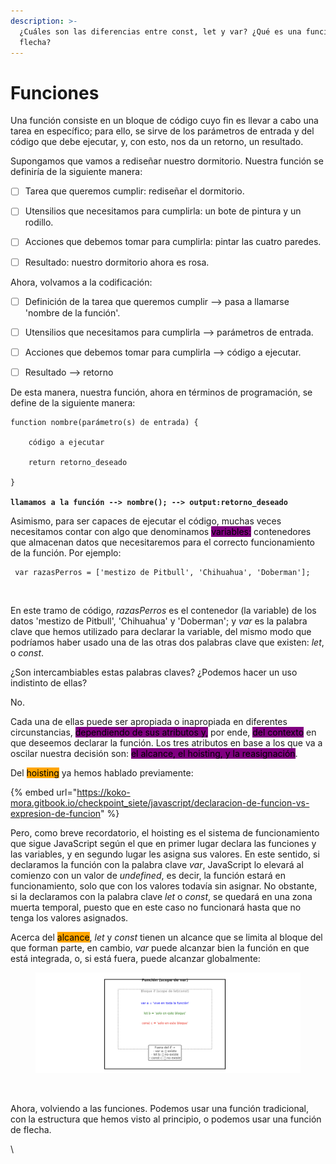 ```yaml
---
description: >-
  ¿Cuáles son las diferencias entre const, let y var? ¿Qué es una función de
  flecha?
---
```


# Funciones

Una función consiste en un bloque de código cuyo fin es llevar a cabo una tarea en específico; para ello, se sirve de los parámetros de entrada y del código que debe ejecutar, y, con esto, nos da un retorno, un resultado.&#x20;

Supongamos que vamos a rediseñar nuestro dormitorio. Nuestra función se definiría de la siguiente manera:



* [ ] Tarea que queremos cumplir: rediseñar el dormitorio.
* [ ] Utensilios que necesitamos para cumplirla: un bote de pintura y un rodillo.
* [ ] Acciones que debemos tomar para cumplirla: pintar las cuatro paredes.
* [ ] Resultado: nuestro dormitorio ahora es rosa.



Ahora, volvamos a la codificación:



* [ ] Definición de la tarea que queremos cumplir --> pasa a llamarse 'nombre de la función'.
* [ ] Utensilios que necesitamos para cumplirla --> parámetros de entrada.
* [ ] Acciones que debemos tomar para cumplirla --> código a ejecutar.
* [ ] Resultado --> retorno



De esta manera, nuestra función, ahora en términos de programación, se define de la siguiente manera:

<pre><code>function nombre(parámetro(s) de entrada) {
    
    código a ejecutar
    
    return retorno_deseado
    
}

<strong>llamamos a la función --> nombre(); --> output:retorno_deseado
</strong></code></pre>

Asimismo, para ser capaces de ejecutar el código, muchas veces necesitamos contar con algo que denominamos <mark style="background-color:purple;">variables:</mark> contenedores que almacenan datos que necesitaremos para el correcto funcionamiento de la función. Por ejemplo:

```
 var razasPerros = ['mestizo de Pitbull', 'Chihuahua', 'Doberman'];
```

<figure><img src="https://desarrolloweb.com/storage/article_featured_images/MaQ6mbAWDZnfyZMSEcXOfeZtkVwnTdVUV4TZOZhO.png" alt=""><figcaption></figcaption></figure>

En este tramo de código, _razasPerros_ es el contenedor (la variable) de los datos 'mestizo de Pitbull', 'Chihuahua' y 'Doberman'; y _var_ es la palabra clave que hemos utilizado para declarar la variable, del mismo modo que podríamos haber usado una de las otras dos palabras clave que existen: _let_, o _const_.&#x20;

¿Son intercambiables estas palabras claves? ¿Podemos hacer un uso indistinto de ellas?

No.&#x20;

Cada una de ellas puede ser apropiada o inapropiada en diferentes circunstancias, <mark style="background-color:purple;">dependiendo de sus atributos y,</mark> por ende, <mark style="background-color:purple;">del contexto</mark> en que deseemos declarar la función. Los tres atributos en base a los que va a oscilar nuestra decisión son: <mark style="background-color:purple;">el alcance, el hoisting, y la reasignación</mark>.



Del <mark style="background-color:orange;">hoisting</mark> ya hemos hablado previamente:

{% embed url="https://koko-mora.gitbook.io/checkpoint_siete/javascript/declaracion-de-funcion-vs-expresion-de-funcion" %}

Pero, como breve recordatorio, el hoisting es el sistema de funcionamiento que sigue JavaScript según el que en primer lugar declara las funciones y las variables, y en segundo lugar les asigna sus valores. En este sentido, si declaramos la función con la palabra clave _var_, JavaScript lo elevará al comienzo con un valor de _undefined_, es decir, la función estará en funcionamiento, solo que con los valores todavía sin asignar. No obstante, si la declaramos con la palabra clave _let_ o _const_, se quedará en una zona muerta temporal, puesto que en este caso no funcionará hasta que no tenga los valores asignados.

Acerca del <mark style="background-color:orange;">alcance</mark>, _let_ y _const_ tienen un alcance que se limita al bloque del que forman parte, en cambio, _var_ puede alcanzar bien la función en que está integrada, o, si está fuera, puede alcanzar globalmente:

<figure><img src="../.gitbook/assets/Captura de pantalla 2025-09-11 a la(s) 17.45.35.png" alt=""><figcaption></figcaption></figure>

<figure><img src="https://chatgpt.com/backend-api/estuary/content?id=file-HN9v6m4qaEjf7UwXdSLHww&#x26;ts=488219&#x26;p=fs&#x26;cid=1&#x26;sig=7d8aa7195871d496fadd6ee9434847ee7535fb33a42672f50e0a55fa29ecb4d2&#x26;v=0" alt=""><figcaption></figcaption></figure>





Ahora, volviendo a las funciones. Podemos usar una función tradicional, con la estructura que hemos visto al principio, o podemos usar una función de flecha.



\

